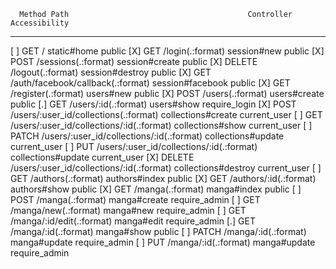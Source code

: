       Method Path                                        Controller           Accessibility
--------------------------------------------------------------------------------------------
 [ ]  GET    /                                           static#home          public
 [X]  GET    /login(.:format)                            session#new          public
 [X]  POST   /sessions(.:format)                         session#create       public
 [X]  DELETE /logout(.:format)                           session#destroy      public
 [X]  GET    /auth/facebook/callback(.:format)           session#facebook     public
 [X]  GET    /register(.:format)                         users#new            public
 [X]  POST   /users(.:format)                            users#create         public
 [.]  GET    /users/:id(.:format)                        users#show           require_login
 [X]  POST   /users/:user_id/collections(.:format)       collections#create   current_user
 [ ]  GET    /users/:user_id/collections/:id(.:format)   collections#show     current_user
 [ ]  PATCH  /users/:user_id/collections/:id(.:format)   collections#update   current_user
 [ ]  PUT    /users/:user_id/collections/:id(.:format)   collections#update   current_user
 [X]  DELETE /users/:user_id/collections/:id(.:format)   collections#destroy  current_user
 [ ]  GET    /authors(.:format)                          authors#index        public
 [X]  GET    /authors/:id(.:format)                      authors#show         public
 [X]  GET    /manga(.:format)                            manga#index          public
 [ ]  POST   /manga(.:format)                            manga#create         require_admin
 [ ]  GET    /manga/new(.:format)                        manga#new            require_admin
 [ ]  GET    /manga/:id/edit(.:format)                   manga#edit           require_admin
 [.]  GET    /manga/:id(.:format)                        manga#show           public
 [ ]  PATCH  /manga/:id(.:format)                        manga#update         require_admin
 [ ]  PUT    /manga/:id(.:format)                        manga#update         require_admin
